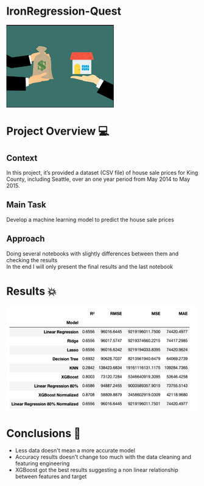 # IronRegression-Quest

![](https://github.com/goncalocostacarvalho/IronRegression-Quest/blob/main/IronRegression-Quest.png)

# Project Overview 💻

## Context <br /> 
In this project, it’s provided a dataset (CSV file) of house sale prices for King County, including Seattle, over an one year period from May 2014 to May 2015.

## Main Task <br /> 
Develop a machine learning model to predict the house sale prices

## Approach <br /> 
Doing several notebooks with slightly differences between them and checking the results <br /> In the end I will only present the final results and the last notebook

# Results 💥

![](https://github.com/goncalocostacarvalho/IronRegression-Quest/blob/main/IronRegression-Quest-Results.png)

# Conclusions 💭

- Less data doesn't mean a more accurate model
- Accuracy results doesn't change too much with the data cleaning and featuring engineering
- XGBoost got the best results suggesting a non linear relationship between features and target
